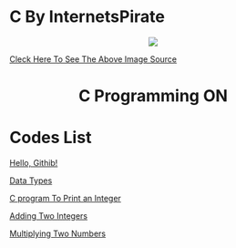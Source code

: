 
   #  C By InternetsPirate
<p align="center">

  <img src="https://wallpapercave.com/wp/wp3295252.jpg">
  
  [Cleck Here To See The Above Image Source](https://wallpapercave.com/)

  <h1 align="center">C Programming ON</h1>

</p>

# Codes List

[Hello, Githib!](https://github.com/internetspirate/C/blob/main/Hello%2C%20Githib!) 

[Data Types](https://github.com/internetspirate/C/blob/main/Data%20Types)

[C program To Print an Integer](https://github.com/internetspirate/C/blob/main/C%20Program%20to%20Print%20an%20Integer%20(Entered%20by%20the%20User))

[Adding Two Integers](https://github.com/internetspirate/C/blob/main/Add%20To%20Integers)

[Multiplying Two Numbers](https://github.com/internetspirate/C/blob/main/Multiply%202%20Numbers)

